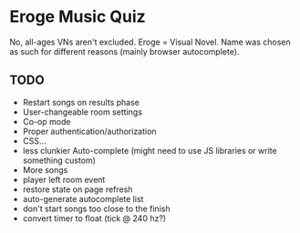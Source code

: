 # Eroge Music Quiz

No, all-ages VNs aren't excluded.
Eroge = Visual Novel.
Name was chosen as such for different reasons (mainly browser autocomplete).

## TODO
* Restart songs on results phase
* User-changeable room settings
* Co-op mode
* Proper authentication/authorization
* CSS...
* less clunkier Auto-complete (might need to use JS libraries or write something custom)
* More songs
* player left room event
* restore state on page refresh
* auto-generate autocomplete list
* don't start songs too close to the finish
* convert timer to float (tick @ 240 hz?)
